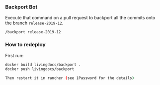 ### Backport Bot

Execute that command on a pull request to backport all the commits onto the branch `release-2019-12`.
```
/backport release-2019-12
```


### How to redeploy 
First run:
```sh
docker build livingdocs/backport .
docker push livingdocs/backport

Then restart it in rancher (see 1Password for the details)

